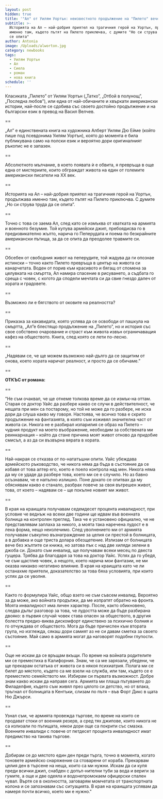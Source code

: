 ```yaml
---
layout: post
hidden: true
title: '"Ал" от Уилям Уортън: неизвестното продължение на "Пилето" вече и на български'
subtitle: >-
  Историята на Ал – най-добрия приятел на трагичния герой на Уортън, продължава
  именно там, където пътят на Пилето приключва, с думите "Но си струва труда да
  се опита"
author: Antonia
image: /Uploads/alworton.jpg
category: newbooks
tags:
  - Уилям Уортън
  - Ал
  - Сиела
  - роман
  - нова книга
schedule: ''
---
```

Класиката „Пилето” от Уилям Уортън („Татко”, „Отбой в полунощ”, „Последна любов”), или една от най-обичаните и хвъркати американски истории, най-после се сдобива със своето достойно продължение и на български език в превод на Васил Велчев.

\==

„Ал” е единствената книга на художника Алберт Уилям Дю Ейме (който пише под псевдонима Уилям Уортън), която до момента е била публикувана само на полски език и вероятно дори оригиналният ръкопис не е запазен. 

\==

Абсолютното мълчание, в което появата ѝ е обвита, я превръща в още една от мистериите, които обграждат живота на един от големите американски писатели на XX век. 

\==

Историята на Ал – най-добрия приятел на трагичния герой на Уортън, продължава именно там, където пътят на Пилето приключва. С думите „Но си струва труда да се опита”.

\==

Точно с това се заема Ал, след като се измъква от хватката на армията и военното безумие. Той купува армейски джип, пребоядисва го в предизвикателно жълто, нарича го Пеперудата и поема по безкрайните американски пътища, за да се опита да преодолее травмите си.

\==

Обсебен от свободния живот на пеперудите, той жадува да ги опознае истински – точно както Пилето превръща в център на живота си канарчетата. Воден от порив към красивото и бягащ от спомена за целувката на смъртта, Ал намира спасение в рисуването, а съдбата го среща с човек, с когото да сподели мечтата си да свие гнездо далеч от хората и градовете.

\==

Възможно ли е бягството от оковите на реалността?

\==

Приказка за какавидата, която успява да се освободи от пашкула на смъртта, „Ал”е блестящо продължение на „Пилето”, но и история със свое собствено очарование и страст към живота извън ограничаващия кафез на обществото. Книга, след която се лети по-лесно. 

\==

„Надявам се, че ще можем възможно най-дълго да се защитим от онова, което хората наричат реалност, и просто да се обичаме.”

\==

**ОТКЪС от романа:**

\==

"Не съм очаквал, че ще отнеме толкова време да се измък-на оттам. Старая се доктор Уайс да разбере какво се случи в действителност, че нещата при мен са постарому, но той не може да го разбере, не иска дори да слуша какво му говоря. Настоява, че всичко това е скрито продължение на фантазията, в която съм изживял значителна част от живота си. Никога не е разбирал изпарилия се образ на Пилето – чудния продукт на моето въображение, необходим за собствената ми реинкарнация – който да стане причина моят живот отново да придобие смисъл, а аз да си възвърна вярата в хората.

\==

Най-накрая се отказва от по-нататъшни опити. Уайс убеждава армейското ръководство, че никога няма да бъда в състояние да се избавя от това алтер его, което е поело контрола над мен. Никога няма да му се удаде да разбере това, което ми се е случило. Но аз бавно осъзнавам, че е напълно излишно. Поне докато се опитвах да му обяснявам какво е станало, разбрах повече за своя вътрешен живот, това, от което – надявам се – ще покълне новият ми живот.

\==

В края на краищата получавам седемдесет процента инвалидност, при условие че веднъж на всеки две години ще идвам във военната болница на контролен преглед. Така че е установено официално, че не представлявам заплаха за никого, а моята така наречена лудост е в лека форма, нещо неизлечимо. След уволнението ми от армията получавам съвкупно възнаграждение за целия си престой в болницата, а в добавка и още триста долара обезщетение. Излизам от болницата вече без жълтите си книжа, но затова пък с над две хиляди зелени в джоба си. Докато съм инвалид, ще получавам всеки месец по двеста гущера. Трябва да благодаря за това на доктор Уайс. Успях да го убедя, че съм щастлив човек, а нещото, което нарича мои фантазии, не ми оказва никакво негативно влияние. В края на краищата като че ли останахме приятели, доказателство за това бяха условията, при които успях да се уволня.

\==

Както го формулира Уайс, общо взето не съм съвсем инвалид. Вероятно за да може, ако войната продължи, да ме изпратят обратно на фронта. Моята инвалидност има личен характер. После, както обикновено, следва дълъг разговор за това, че лудостта може да бъде разбирана двояко: в първия случай човек става опасен за обществото, в другия болестта предиз-виква дискомфорт единствено за психично болния и го отчуждава от обществото. Мога да бъде причислен към втората група, но изглежда, сякаш дори самият аз не си давам сметка за своето състояние. Май само в армията могат да наговорят подобни глупости.

\==

Още не искам да се връщам вкъщи. По време на войната родителите ми се преместиха в Калифорния. Знам, че са ме зарязали, убедени, че ще прекарам остатъка от живота си в някоя психиатрия. Полага ми се билет до мястото, където са ме взели на служба, или там, където се е преместило семейството ми. Избирам си първата възможност. Добре знам какво искам да направя сега. Армията ми плаща пътуването до Филаделфия, където съм живял през цялото си детство, но от влака, тръгнал от болницата в Кентъки, слизам по пътя – във Форт Дикс в щата Ню Джърси. 

\==

Узнал съм, че армията провежда търгове, по време на които се продават стоки от военния резерв, а сред тях джипове, които никога не са излизали по пътищата, някои дори още са покрити със смазка. Военните инвалиди с повече от петдесет процента инвалидност имат предимство на такива търгове.

\==

Добирам се до мястото един ден преди търга, точно в момента, когато тоновете армейско снаряжение са стоварени от кораба. Прекарвам целия ден в търсене на неща, които са ми нужни. Искам да си купя преди всички джип, снабден с допъл-нителни туби за вода и вериги за гумите, а още и две одеяла и водонепромокаем офицерски спален чувал. Въртя се в околността, заговарям момчетата от транспортната колона и се запознавам със ситуацията. В края на краищата успявам да намеря почти всичко, което ми е нужно."
